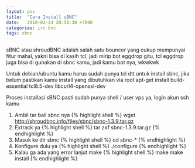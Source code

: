 ```yaml
---
layout: pos
title:  "Cara Install sBNC"
date:   2010-02-24 20:58:30 +7000
categories: irc bnc
tags: sbnc
---
```

sBNC atau shroudBNC adalah salah satu bouncer yang cukup mempunyai fitur mahal, yakni bisa di kasih tcl,
jadi mirip bot eggdrop gitu, tcl eggdrop juga bisa di gunakan di sbnc kamu, jadi kamu bot nya, wkwkwk

Untuk debian/ubuntu kamu harus sudah punya tcl dtt untuk install sbnc, jika belum pastikan kamu install yang dibutuhkan via root
apt-get install build-essential tcl8.5-dev libcurl4-openssl-dev

Proses installasi sBNC pasti sudah punya shell / user vps ya, login akun ssh kamu

1) Ambil tar ball sbnc nya
{% highlight shell %}
wget http://shroudbnc.info/files/sbnc/sbnc-1.3.9.tar.gz
2) Extrack ya
{% highlight shell %}
tar zxf sbnc-1.3.9.tar.gz
{% endhighlight %}
3) Masuk ke dir sbnc
{% highlight shell %}
cd sbnc-*
{% endhighlight %}
4) Konfigure dulu ya
{% highlight shell %}
./configure
{% endhighlight %}
5) Kalau ga ada yang error lanjut make
{% highlight shell %}
make
make install
{% endhighlight %}


